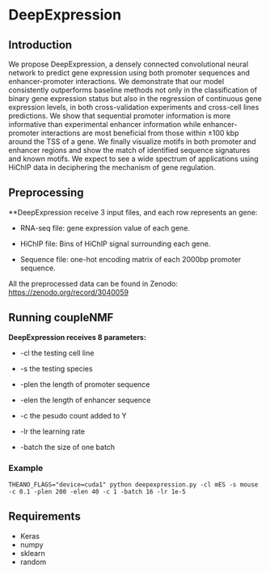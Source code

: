 # DeepExpression

## Introduction
We propose DeepExpression, a densely connected convolutional neural network to predict gene expression using both promoter sequences and enhancer-promoter interactions. We demonstrate that our model consistently outperforms baseline methods not only in the classification of binary gene expression status but also in the regression of continuous gene expression levels, in both cross-validation experiments and cross-cell lines predictions. We show that sequential promoter information is more informative than experimental enhancer information while enhancer-promoter interactions are most beneficial from those within ±100 kbp around the TSS of a gene. We finally visualize motifs in both promoter and enhancer regions and show the match of identified sequence signatures and known motifs. We expect to see a wide spectrum of applications using HiChIP data in deciphering the mechanism of gene regulation.

## Preprocessing
**DeepExpression receive 3 input files, and each row represents an gene:

* RNA-seq file: gene expression value of each gene.

* HiChIP file: Bins of HiChIP signal surrounding each gene.

* Sequence file: one-hot encoding matrix of each 2000bp promoter sequence.

All the preprocessed data can be found in Zenodo: https://zenodo.org/record/3040059

## Running coupleNMF
**DeepExpression receives 8 parameters:**

* -cl        the testing cell line

* -s         the testing species

* -plen      the length of promoter sequence

* -elen      the length of enhancer sequence

* -c         the pesudo count added to Y

* -lr        the learning rate 

* -batch     the size of one batch 


### Example

```
THEANO_FLAGS="device=cuda1" python deepexpression.py -cl mES -s mouse -c 0.1 -plen 200 -elen 40 -c 1 -batch 16 -lr 1e-5

```

## Requirements
* Keras
* numpy
* sklearn
* random
